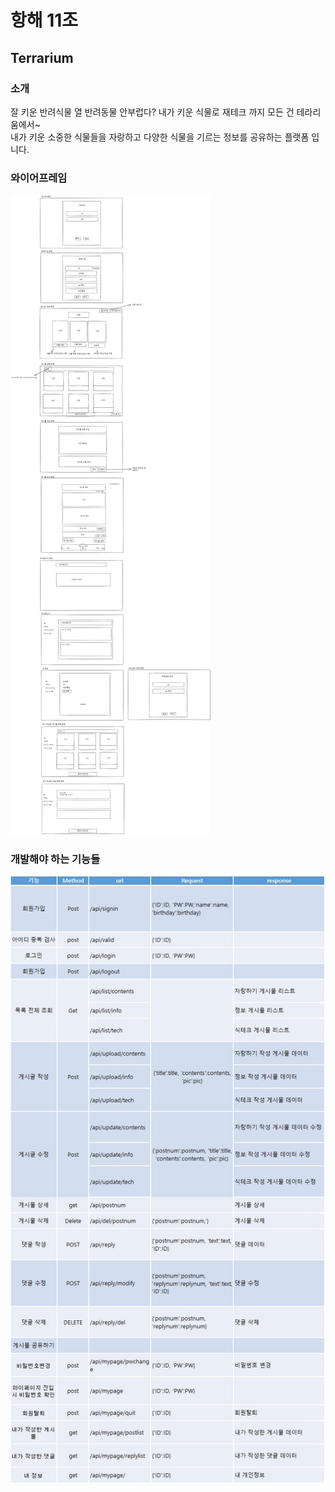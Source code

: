 # 항해 11조
## Terrarium

### 소개
잘 키운 반려식물 열 반려동물 안부럽다? 내가 키운 식물로 재테크 까지 모든 건 테라리움에서~ <br>
내가 키운 소중한 식물들을 자랑하고 다양한 식물을 기르는 정보를 공유하는 플랫폼 입니다. 


### 와이어프레임

<img src="https://raw.githubusercontent.com/Backseungchan/terrarium/2615f464d48db16a998fd44061c9c4356dd54c8c/%EC%99%80%EC%9D%B4%EC%96%B4%ED%94%84%EB%A0%88%EC%9E%84.svg">

### 개발해야 하는 기능들

<img src = "https://github.com/Backseungchan/terrarium/blob/main/api.jpg?raw=true">
